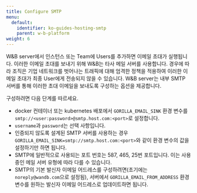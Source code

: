 ```yaml
---
title: Configure SMTP
menu:
  default:
    identifier: ko-guides-hosting-smtp
    parent: w-b-platform
weight: 6
---
```


W&B server에서 인스턴스 또는 Team에 Users를 추가하면 이메일 초대가 실행됩니다. 이러한 이메일 초대를 보내기 위해 W&B는 타사 메일 서버를 사용합니다. 경우에 따라 조직은 기업 네트워크를 벗어나는 트래픽에 대해 엄격한 정책을 적용하여 이러한 이메일 초대가 최종 User에게 전송되지 않을 수 있습니다. W&B server는 내부 SMTP 서버를 통해 이러한 초대 이메일을 보내도록 구성하는 옵션을 제공합니다.

구성하려면 다음 단계를 따르세요.

- docker 컨테이너 또는 kubernetes 배포에서 `GORILLA_EMAIL_SINK` 환경 변수를 `smtp://<user:password>@smtp.host.com:<port>`로 설정합니다.
- `username`과 `password`는 선택 사항입니다.
- 인증되지 않도록 설계된 SMTP 서버를 사용하는 경우 `GORILLA_EMAIL_SINK=smtp://smtp.host.com:<port>`와 같이 환경 변수의 값을 설정하기만 하면 됩니다.
- SMTP에 일반적으로 사용되는 포트 번호는 587, 465, 25번 포트입니다. 이는 사용 중인 메일 서버 유형에 따라 다를 수 있습니다.
- SMTP의 기본 발신자 이메일 어드레스를 구성하려면(초기에는 `noreply@wandb.com`으로 설정됨), 서버에서 `GORILLA_EMAIL_FROM_ADDRESS` 환경 변수를 원하는 발신자 이메일 어드레스로 업데이트하면 됩니다.